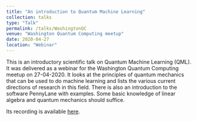 ```yaml
---
title: "An introduction to Quantum Machine Learning"
collection: talks
type: "Talk"
permalink: /talks/WashingtonQC
venue: "Washington Quantum Computing meetup"
date: 2020-04-27
location: "Webinar"
---
```


This is an introductory scientific talk on Quantum Machine Learning (QML). It was delivered as a webinar for the Washington Quantum Computing meetup on 27-04-2020. It looks at the principles of quantum mechanics that can be used to do machine learning and lists the various current directions of research in this field. There is also an introduction to the software PennyLane with examples. Some basic knowledge of linear algebra and quantum mechanics should suffice. 

Its recording is available [here](https://www.youtube.com/watch?v=-DWng3jyBIM). 
